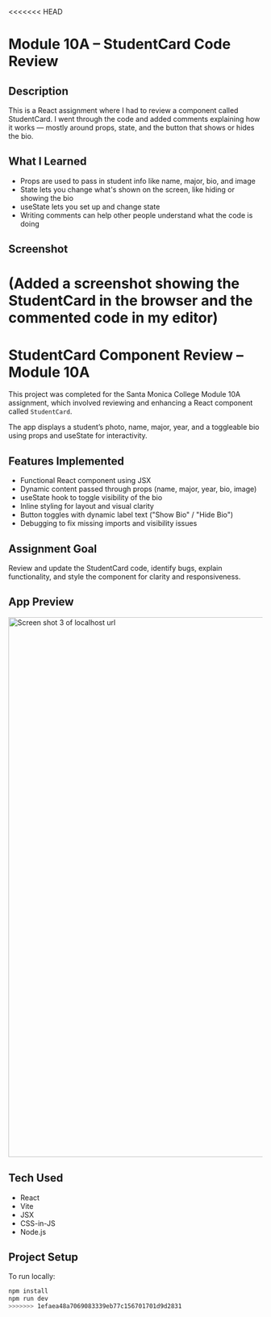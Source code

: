 <<<<<<< HEAD
# Module 10A – StudentCard Code Review

## Description
This is a React assignment where I had to review a component called StudentCard. I went through the code and added comments explaining how it works — mostly around props, state, and the button that shows or hides the bio.

## What I Learned
- Props are used to pass in student info like name, major, bio, and image
- State lets you change what's shown on the screen, like hiding or showing the bio
- useState lets you set up and change state
- Writing comments can help other people understand what the code is doing

## Screenshot
(Added a screenshot showing the StudentCard in the browser and the commented code in my editor)
=======
# StudentCard Component Review – Module 10A

This project was completed for the Santa Monica College Module 10A assignment, which involved reviewing and enhancing a React component called `StudentCard`.

The app displays a student’s photo, name, major, year, and a toggleable bio using props and useState for interactivity.

## Features Implemented

- Functional React component using JSX
- Dynamic content passed through props (name, major, year, bio, image)
- useState hook to toggle visibility of the bio
- Inline styling for layout and visual clarity
- Button toggles with dynamic label text ("Show Bio" / "Hide Bio")
- Debugging to fix missing imports and visibility issues

## Assignment Goal

Review and update the StudentCard code, identify bugs, explain functionality, and style the component for clarity and responsiveness.

## App Preview

<img width="1912" height="1071" alt="Screen shot 3 of localhost url" src="https://github.com/user-attachments/assets/7731ebd4-ce79-4d8f-b5a2-335c8eb20bde" />


## Tech Used

- React
- Vite
- JSX
- CSS-in-JS
- Node.js

## Project Setup

To run locally:

```bash
npm install
npm run dev
>>>>>>> 1efaea48a7069083339eb77c156701701d9d2831

